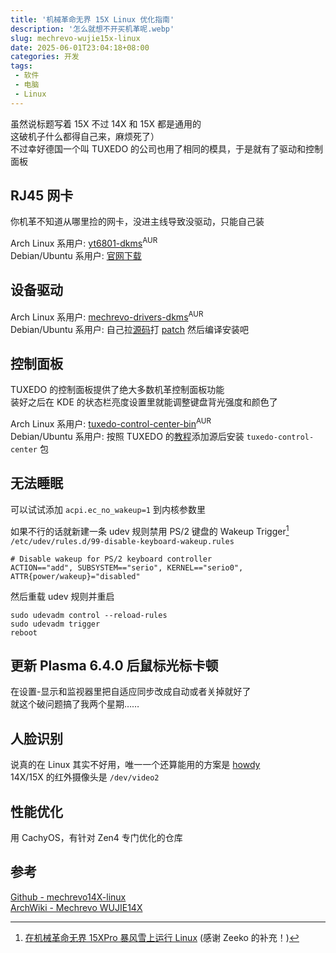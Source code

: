 ```yaml
---
title: '机械革命无界 15X Linux 优化指南'
description: '怎么就想不开买机革呢.webp'
slug: mechrevo-wujie15x-linux
date: 2025-06-01T23:04:18+08:00
categories: 开发
tags: 
 - 软件
 - 电脑
 - Linux
---
```


虽然说标题写着 15X 不过 14X 和 15X 都是通用的  
这破机子什么都得自己来，麻烦死了）  
不过幸好德国一个叫 TUXEDO 的公司也用了相同的模具，于是就有了驱动和控制面板

## RJ45 网卡

你机革不知道从哪里捡的网卡，没进主线导致没驱动，只能自己装 

Arch Linux 系用户: [yt6801-dkms](https://aur.archlinux.org/packages/yt6801-dkms)<sup>AUR</sup>  
Debian/Ubuntu 系用户: [官网下载](https://www.motor-comm.com/Public/Uploads/uploadfile/files/20250430/yt6801-linux-driver-1.0.30.zip)

## 设备驱动

Arch Linux 系用户: [mechrevo-drivers-dkms](https://aur.archlinux.org/packages/mechrevo-drivers-dkms)<sup>AUR</sup>  
Debian/Ubuntu 系用户: 自己拉[源码](https://github.com/tuxedocomputers/tuxedo-drivers)打 [patch](https://github.com/sund3RRR/Mechrevo14X-linux/raw/master/patches/add_mechrevo_vendor.patch) 然后编译安装吧  

## 控制面板

TUXEDO 的控制面板提供了绝大多数机革控制面板功能  
装好之后在 KDE 的状态栏亮度设置里就能调整键盘背光强度和颜色了  

Arch Linux 系用户: [tuxedo-control-center-bin](https://aur.archlinux.org/packages/tuxedo-control-center-bin)<sup>AUR</sup>  
Debian/Ubuntu 系用户: 按照 TUXEDO 的[教程](https://www.tuxedocomputers.com/en/Add-TUXEDO-software-package-sources.tuxedo)添加源后安装 `tuxedo-control-center` 包

## 无法睡眠
  
可以试试添加 `acpi.ec_no_wakeup=1` 到内核参数里  

如果不行的话就新建一条 udev 规则禁用 PS/2 键盘的 Wakeup Trigger[^1]  
`/etc/udev/rules.d/99-disable-keyboard-wakeup.rules`   

```
# Disable wakeup for PS/2 keyboard controller
ACTION=="add", SUBSYSTEM=="serio", KERNEL=="serio0", ATTR{power/wakeup}="disabled"
```

然后重载 udev 规则并重启  

```
sudo udevadm control --reload-rules
sudo udevadm trigger
reboot
```

## 更新 Plasma 6.4.0 后鼠标光标卡顿

在设置-显示和监视器里把自适应同步改成自动或者关掉就好了  
就这个破问题搞了我两个星期……

## 人脸识别

说真的在 Linux 其实不好用，唯一一个还算能用的方案是 [howdy](https://github.com/boltgolt/howdy)   
14X/15X 的红外摄像头是 `/dev/video2`

## 性能优化

用 CachyOS，有针对 Zen4 专门优化的仓库

## 参考

[Github - mechrevo14X-linux](https://github.com/sund3RRR/mechrevo14X-linux)  
[ArchWiki - Mechrevo WUJIE14X](https://wiki.archlinux.org/title/Mechrevo_WUJIE14X)  
[^1]: [在机械革命无界 15XPro 暴风雪上运行 Linux](https://zeeko.dev/2025/06/running-linux-on-mechanical-revolution-15xpro-blizzard/) (感谢 Zeeko 的补充！)
